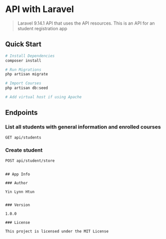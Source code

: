 # API with Laravel

> Laravel 9.14.1 API that uses the API resources. This is an API for an student registration app

## Quick Start

```bash
# Install Dependencies
composer install

# Run Migrations
php artisan migrate

# Import Courses
php artisan db:seed

# Add virtual host if using Apache

```

## Endpoints

### List all students with general information and enrolled courses

```bash
GET api/students
```

### Create student

```bash
POST api/student/store
```

```

## App Info

### Author

Yin Lynn Htun


### Version

1.0.0

### License

This project is licensed under the MIT License
```

